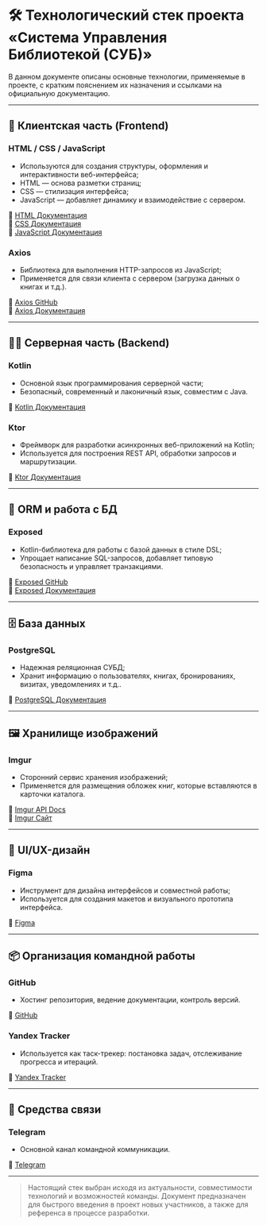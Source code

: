 # 🛠️ Технологический стек проекта «Система Управления Библиотекой (СУБ)»

В данном документе описаны основные технологии, применяемые в проекте, с кратким пояснением их назначения и ссылками на официальную документацию.

---

## 💼 Клиентская часть (Frontend)

### HTML / CSS / JavaScript
- Используются для создания структуры, оформления и интерактивности веб-интерфейса;
- HTML — основа разметки страниц;
- CSS — стилизация интерфейса;
- JavaScript — добавляет динамику и взаимодействие с сервером.

🔗 [HTML Документация](https://html.spec.whatwg.org/multipage/)  
🔗 [CSS Документация](https://www.w3.org/Style/CSS/specs.en.html)  
🔗 [JavaScript Документация](https://www.ecma-international.org/wp-content/uploads/ECMA-262.pdf)

### Axios
- Библиотека для выполнения HTTP-запросов из JavaScript;
- Применяется для связи клиента с сервером (загрузка данных о книгах и т.д.).

🔗 [Axios GitHub](https://github.com/axios/axios)  
🔗 [Axios Документация](https://axios-http.com/docs/intro)

---

## 👩‍💻 Серверная часть (Backend)

### Kotlin
- Основной язык программирования серверной части;
- Безопасный, современный и лаконичный язык, совместим с Java.

🔗 [Kotlin Документация](https://kotlinlang.org/docs/home.html#)

### Ktor
- Фреймворк для разработки асинхронных веб-приложений на Kotlin;
- Используется для построения REST API, обработки запросов и маршрутизации.

🔗 [Ktor Документация](https://ktor.io/docs/welcome.html#)

---

## 🧩 ORM и работа с БД

### Exposed
- Kotlin-библиотека для работы с базой данных в стиле DSL;
- Упрощает написание SQL-запросов, добавляет типовую безопасность и управляет транзакциями.

🔗 [Exposed GitHub](https://github.com/JetBrains/Exposed)  
🔗 [Exposed Документация](https://www.jetbrains.com/help/exposed/home.html?ysclid=matsvoqlew19437728#)

---

## 🗄️ База данных

### PostgreSQL
- Надежная реляционная СУБД;
- Хранит информацию о пользователях, книгах, бронированиях, визитах, уведомлениях и т.д..

🔗 [PostgreSQL Документация](https://www.postgresql.org/docs/)

---

## 🖼️ Хранилище изображений

### Imgur
- Сторонний сервис хранения изображений;
- Применяется для размещения обложек книг, которые вставляются в карточки каталога.

🔗 [Imgur API Docs](https://apidocs.imgur.com/)  
🔗 [Imgur Сайт](https://imgur.com/)

---

## 🎨 UI/UX-дизайн

### Figma
- Инструмент для дизайна интерфейсов и совместной работы;
- Используется для создания макетов и визуального прототипа интерфейса.

🔗 [Figma](https://www.figma.com/)

---

## 📦 Организация командной работы

### GitHub
- Хостинг репозитория, ведение документации, контроль версий.

🔗 [GitHub](https://github.com)

### Yandex Tracker
- Используется как таск-трекер: постановка задач, отслеживание прогресса и итераций.

🔗 [Yandex Tracker](https://tracker.yandex.ru/)

---

## 📱 Средства связи

### Telegram
- Основной канал командной коммуникации.

🔗 [Telegram](https://telegram.org/)

---

> Настоящий стек выбран исходя из актуальности, совместимости технологий и возможностей команды. Документ предназначен для быстрого введения в проект новых участников, а также для референса в процессе разработки.

